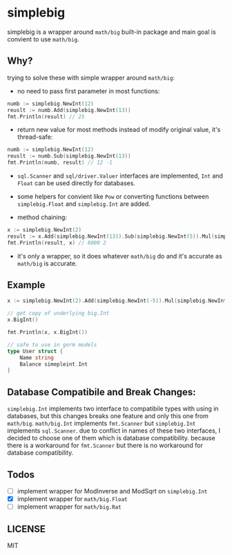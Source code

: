 # simplebig

simplebig is a wrapper around `math/big` built-in package and main goal is convient to use `math/big`.

## Why?

trying to solve these with simple wrapper around `math/big`:

- no need to pass first parameter in most functions:

```go
numb := simplebig.NewInt(12)
reuslt := numb.Add(simplebig.NewInt(13))
fmt.Println(result) // 25
```

- return new value for most methods instead of modify original value, it's thread-safe:

```go
numb := simplebig.NewInt(12)
reuslt := numb.Sub(simplebig.NewInt(13))
fmt.Println(numb, result) // 12 -1
```

- `sql.Scanner` and `sql/driver.Valuer` interfaces are implemented, `Int` and `Float` can be used
  directly for databases.
- some helpers for convient like `Pow` or converting functions between
  `simplebig.Float` and
  `simplebig.Int` are added.

- method chaining:

```go
x := simplebig.NewInt(2)
result := x.Add(simplebig.NewInt(13)).Sub(simplebig.NewInt(5)).Mul(simplebig.NewInt(2)).Pow(simplebig.NewInt(3))
fmt.Println(result, x) // 8000 2
```

- it's only a wrapper, so it does whatever `math/big` do and it's accurate as `math/big` is accurate.

## Example

```go
x := simplebig.NewInt(2).Add(simplebig.NewInt(-5)).Mul(simplebig.NewInt(-1))

// get copy of underlying big.Int
x.BigInt()

fmt.Println(x, x.BigInt())

// safe to use in gorm models
type User struct {
    Name string
    Balance simepleint.Int
}
```

## Database Compatibile and Break Changes:

`simplebig.Int` implements two interface to compatibile types with using in databases, but this changes breaks one
feature and only this one from `math/big`. `math/big.Int` implements `fmt.Scanner` but
`simplebig.Int` implements `sql.Scanner`. due to conflict in names of these two
interfaces, I decided to choose one of them which is database compatibility. because there is
a workaround for `fmt.Scanner` but there is no workaround for database compatibility.

## Todos

- [ ] implement wrapper for ModInverse and ModSqrt on `simplebig.Int`
- [x] implement wrapper for `math/big.Float`
- [ ] implement wrapper for `math/big.Rat`

## LICENSE

MIT
